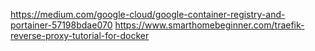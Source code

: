 https://medium.com/google-cloud/google-container-registry-and-portainer-57198bdae070
https://www.smarthomebeginner.com/traefik-reverse-proxy-tutorial-for-docker

